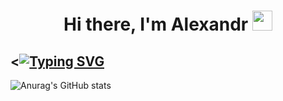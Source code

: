 <h1 align="center">Hi there, I'm Alexandr</a> 
<img src="https://github.com/blackcater/blackcater/raw/main/images/Hi.gif" height="32"/></h1>
<h2><<a href="https://git.io/typing-svg"><img src="https://readme-typing-svg.herokuapp.com?font=Fira+Code&pause=1000&color=15F793&width=435&lines=Junior+QA+Engineer+from+Russia+%3A)" alt="Typing SVG" /></a></h2>


![Anurag's GitHub stats](https://github-readme-stats.vercel.app/api?username=sawkaqa&show_icons=true&theme=dark)
